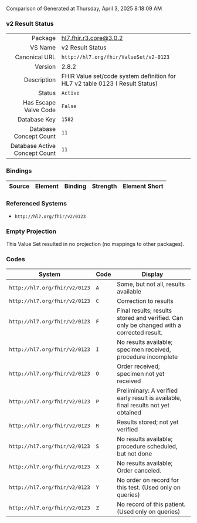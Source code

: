 Comparison of 
Generated at Thursday, April 3, 2025 8:18:09 AM

### v2 Result Status

|      |     |
| ---: | --- |
| Package | hl7.fhir.r3.core@3.0.2 |
| VS Name | v2 Result Status |
| Canonical URL | `http://hl7.org/fhir/ValueSet/v2-0123` |
| Version | 2.8.2 |
| Description | FHIR Value set/code system definition for HL7 v2 table 0123 ( Result Status) |
| Status | `Active` |
| Has Escape Valve Code | `False` |
| Database Key | `1582` |
| Database Concept Count | `11` |
| Database Active Concept Count | `11` |
### Bindings

| Source | Element | Binding | Strength | Element Short |
| ------ | ------- | ------- | -------- | ------------- |

### Referenced Systems

* `http://hl7.org/fhir/v2/0123`
### Empty Projection

This Value Set resulted in no projection (no mappings to other packages).

### Codes

| System | Code | Display |
| ------ | ---- | ------- |
| `http://hl7.org/fhir/v2/0123` | `A` | Some, but not all, results available |
| `http://hl7.org/fhir/v2/0123` | `C` | Correction to results |
| `http://hl7.org/fhir/v2/0123` | `F` | Final results; results stored and verified.  Can only be changed with a corrected result. |
| `http://hl7.org/fhir/v2/0123` | `I` | No results available; specimen received, procedure incomplete |
| `http://hl7.org/fhir/v2/0123` | `O` | Order received; specimen not yet received |
| `http://hl7.org/fhir/v2/0123` | `P` | Preliminary: A verified early result is available, final results not yet obtained |
| `http://hl7.org/fhir/v2/0123` | `R` | Results stored; not yet verified |
| `http://hl7.org/fhir/v2/0123` | `S` | No results available; procedure scheduled, but not done |
| `http://hl7.org/fhir/v2/0123` | `X` | No results available; Order canceled. |
| `http://hl7.org/fhir/v2/0123` | `Y` | No order on record for this test.  (Used only on queries) |
| `http://hl7.org/fhir/v2/0123` | `Z` | No record of this patient. (Used only on queries) |
